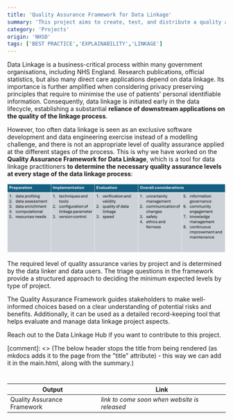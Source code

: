 ```yaml
---
title: 'Quality Assurance Framework for Data Linkage'
summary: 'This project aims to create, test, and distribute a quality assurance framework for data linkage to ensure robust, transparent and auditable results.'
category: 'Projects'
origin: 'NHSD'
tags: ['BEST PRACTICE','EXPLAINABILITY','LINKAGE']
---
```


Data Linkage is a business-critical process within many government organisations, including NHS England. Research publications, official statistics, but also many direct care applications depend on data linkage. Its importance is further amplified when considering privacy preserving principles that require to minimise the use of patients' personal identifiable information. Consequently, data linkage is initiated early in the data lifecycle, establishing a substantial **reliance of downstream applications on the quality of the linkage process**.

However, too often data linkage is seen as an exclusive software development and data engineering exercise instead of a modelling challenge, and there is not an appropriate level of quality assurance applied at the different stages of the process. This is why we have worked on the **Quality Assurance Framework for Data Linkage**, which is a tool for data linkage practitioners **to determine the necessary quality assurance levels at every stage of the data linkage process**:

![Quality Assurance Framework for Data Linkage screenshot](../../../images/QAFDL.png)

The required level of quality assurance varies by project and is determined by the data linker and data users. The triage questions in the framework provide a structured approach to deciding the minimum expected levels by type of project.

The Quality Assurance Framework guides stakeholders to make well-informed choices based on a clear understanding of potential risks and benefits. Additionally, it can be used as a detailed record-keeping tool that helps evaluate and manage data linkage project aspects.

Reach out to the Data Linkage Hub if you want to contribute to this project.

[comment]: <> (The below header stops the title from being rendered (as mkdocs adds it to the page from the "title" attribute) - this way we can add it in the main.html, along with the summary.)
#

|Output | Link|
|---|---|
Quality Assurance Framework | *link to come soon when website is released*